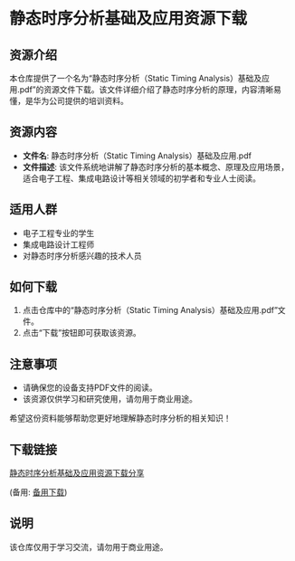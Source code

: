 # 静态时序分析基础及应用资源下载

## 资源介绍

本仓库提供了一个名为“静态时序分析（Static Timing Analysis）基础及应用.pdf”的资源文件下载。该文件详细介绍了静态时序分析的原理，内容清晰易懂，是华为公司提供的培训资料。

## 资源内容

- **文件名**: 静态时序分析（Static Timing Analysis）基础及应用.pdf
- **文件描述**: 该文件系统地讲解了静态时序分析的基本概念、原理及应用场景，适合电子工程、集成电路设计等相关领域的初学者和专业人士阅读。

## 适用人群

- 电子工程专业的学生
- 集成电路设计工程师
- 对静态时序分析感兴趣的技术人员

## 如何下载

1. 点击仓库中的“静态时序分析（Static Timing Analysis）基础及应用.pdf”文件。
2. 点击“下载”按钮即可获取该资源。

## 注意事项

- 请确保您的设备支持PDF文件的阅读。
- 该资源仅供学习和研究使用，请勿用于商业用途。

希望这份资料能够帮助您更好地理解静态时序分析的相关知识！

## 下载链接
[静态时序分析基础及应用资源下载分享](https://pan.quark.cn/s/857c96a0a1b6) 

(备用: [备用下载](https://pan.baidu.com/s/1UborFY1kArAcM-FgGwxI_g?pwd=1234))

## 说明

该仓库仅用于学习交流，请勿用于商业用途。
